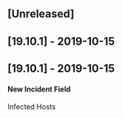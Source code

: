 ## [Unreleased]


## [19.10.1] - 2019-10-15


## [19.10.1] - 2019-10-15
#### New Incident Field
Infected Hosts